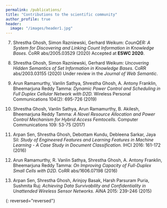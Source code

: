 ```yaml
---
permalink: /publications/
title: "Contributions to the scientific community"
author_profile: true
header:
  image: "/images/header1.jpg"
---
```


7. Shrestha Ghosh, Simon Razniewski, Gerhard Weikum:
	*CounQER: A System for Discovering and Linking Count Information in Knowledge Bases.* CoRR abs/2005.03529 (2020)
	Accepted at **ESWC 2020**.

6. Shrestha Ghosh, Simon Razniewski, Gerhard Weikum:
	*Uncovering Hidden Semantics of Set Information in Knowledge Bases.* CoRR abs/2003.03155 (2020)
	Under review in the *Journal of Web Semantic*.

5. Arun Ramamurthy, Vanlin Sathya, Shrestha Ghosh, A. Antony Franklin, Bheemarjuna Reddy Tamma:
	*Dynamic Power Control and Scheduling in Full Duplex Cellular Network with D2D.* Wireless Personal Communications 104(2): 695-726 (2019)

4. Shrestha Ghosh, Vanlin Sathya, Arun Ramamurthy, B. Akilesh, Bheemarjuna Reddy Tamma:
	*A Novel Resource Allocation and Power Control Mechanism for Hybrid Access Femtocells.* Computer Communications 109: 53-75 (2017)

3. Arpan Sen, Shrestha Ghosh, Debottam Kundu, Debleena Sarkar, Jaya Sil:
	*Study of Engineered Features and Learning Features in Machine Learning - A Case Study in Document Classification.* IHCI 2016: 161-172 (2016)

2. Arun Ramamurthy, R. Vanlin Sathya, Shrestha Ghosh, A. Antony Franklin, Bheemarjuna Reddy Tamma:
	*On Improving Capacity of Full-Duplex Small Cells with D2D.* CoRR abs/1606.07198 (2016)

1. Arpan Sen, Shrestha Ghosh, Arinjoy Basak, Harsh Parsuram Puria, Sushmita Ruj: 
	*Achieving Data Survivability and Confidentiality in Unattended Wireless Sensor Networks.* AINA 2015: 239-246 (2015)

{: reversed="reversed"}